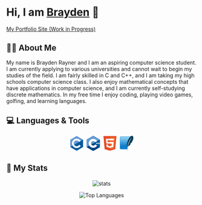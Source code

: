 <h1>Hi, I am <a href="https://bcer-dev.github.io">Brayden</a> 👋</h1>
<a href="https://bcer-dev.github.io">My Portfolio Site (Work in Progress)</a>

## 👨‍💻 About Me
My name is Brayden Rayner and I am an aspiring computer science student. I am currently applying to various universities and cannot wait to begin my studies of the field. I am fairly skilled in C and C++, and I am taking my high schools computer science class. I also enjoy mathematical concepts that have applications in computer science, and I am currently self-studying discrete mathematics. In my free time I enjoy coding, playing video games, golfing, and learning languages.

## 💻 Languages & Tools
<div>
  <p align="center" style="margin-top: 20px;">
    <img src="https://github.com/devicons/devicon/blob/master/icons/c/c-original.svg" width="40" height="40" alt="C"/>
    <img src="https://github.com/devicons/devicon/blob/master/icons/cplusplus/cplusplus-original.svg" width="40" height="40" alt="C++"/>
    <img src="https://github.com/devicons/devicon/blob/master/icons/html5/html5-original.svg" width="40" height="40" alt="HTML"/>
    <img src="https://github.com/devicons/devicon/blob/master/icons/sqlite/sqlite-original.svg" width="40" height="40" alt="SQLite"/>
  </p>
</div>

## 💪 My Stats
<div>
    <p align="center" style="margin-top: 20px;">
        <img align="" src="https://github-readme-stats.vercel.app/api?username=bcer-dev&show_icons=true&theme=gruvbox" alt="stats"/>
    </p>
    <p align="center">
        <img src="https://github-readme-stats.vercel.app/api/top-langs/?username=bcer-dev&langs_count=5&theme=gruvbox&layout=compactgithub-readme-stats" alt="Top Languages"/>
    </p>
</div>
